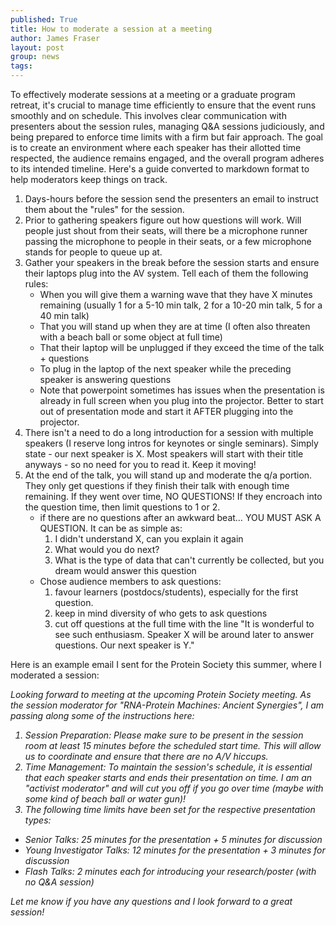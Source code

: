 ```yaml
---
published: True
title: How to moderate a session at a meeting
author: James Fraser
layout: post
group: news
tags: 
---
```


To effectively moderate sessions at a meeting or a graduate program retreat, it's crucial to manage time efficiently to ensure that the event runs smoothly and on schedule. This involves clear communication with presenters about the session rules, managing Q&A sessions judiciously, and being prepared to enforce time limits with a firm but fair approach. The goal is to create an environment where each speaker has their allotted time respected, the audience remains engaged, and the overall program adheres to its intended timeline. Here's a guide converted to markdown format to help moderators keep things on track.

1. Days-hours before the session send the presenters an email to instruct them about the "rules" for the session.
2. Prior to gathering speakers figure out how questions will work. Will people just shout from their seats, will there be a microphone runner passing the microphone to people in their seats, or a few microphone stands for people to queue up at.
3. Gather your speakers in the break before the session starts and ensure their laptops plug into the AV system. Tell each of them the following rules:
    * When you will give them a warning wave that they have X minutes remaining (usually 1 for a 5-10 min talk, 2 for a 10-20 min talk, 5 for a 40 min talk)
    * That you will stand up when they are at time (I often also threaten with a beach ball or some object at full time)
    * That their laptop will be unplugged if they exceed the time of the talk + questions
    * To plug in the laptop of the next speaker while the preceding speaker is answering questions
    * Note that powerpoint sometimes has issues when the presentation is already in full screen when you plug into the projector. Better to start out of presentation mode and start it AFTER plugging into the projector.
4. There isn't a need to do a long introduction for a session with multiple speakers (I reserve long intros for keynotes or single seminars). Simply state - our next speaker is X. Most speakers will start with their title anyways - so no need for you to read it. Keep it moving!
5. At the end of the talk, you will stand up and moderate the q/a portion. They only get questions if they finish their talk with enough time remaining. If they went over time, NO QUESTIONS! If they encroach into the question time, then limit questions to 1 or 2.
    * if there are no questions after an awkward beat… YOU MUST ASK A QUESTION. It can be as simple as:
        1. I didn't understand X, can you explain it again
        2. What would you do next?
        3. What is the type of data that can't currently be collected, but you dream would answer this question
    * Chose audience members to ask questions:
        1. favour learners (postdocs/students), especially for the first question.
        2. keep in mind diversity of who gets to ask questions
        3. cut off questions at the full time with the line "It is wonderful to see such enthusiasm. Speaker X will be around later to answer questions. Our next speaker is Y."

Here is an example email I sent for the Protein Society this summer, where I moderated a session:


<em>Looking forward to meeting at the upcoming Protein Society meeting. As the session moderator for "RNA-Protein Machines: Ancient Synergies", I am passing along some of the instructions here:

1. Session Preparation: Please make sure to be present in the session room at least 15 minutes before the scheduled start time. This will allow us to coordinate and ensure that there are no A/V hiccups.
2. Time Management: To maintain the session's schedule, it is essential that each speaker starts and ends their presentation on time. I am an "activist moderator" and will cut you off if you go over time (maybe with some kind of beach ball or water gun)!
3. The following time limits have been set for the respective presentation types:
  - Senior Talks: 25 minutes for the presentation + 5 minutes for discussion
  - Young Investigator Talks: 12 minutes for the presentation + 3 minutes for discussion
  - Flash Talks: 2 minutes each for introducing your research/poster (with no Q&A session)

Let me know if you have any questions and I look forward to a great session!
</em>